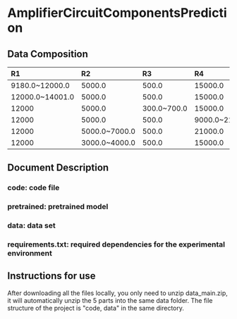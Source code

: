 # AmplifierCircuitComponentsPrediction
## Data Composition
| R1 | R2 | R3 | R4 | C1 | C2 | Count |
|:-------|:-------|:-------|:-------|:-------|:-------|:-------|
| 9180.0~12000.0 | 5000.0 | 500.0 | 15000.0 | 0.0001 | 0.0001 | 1880 |
| 12000.0~14001.0 | 5000.0 | 500.0 | 15000.0 | 0.0001 | 0.0001 | 1335 |
| 12000 | 5000.0 | 300.0~700.0 | 15000.0 | 0.0001 | 0.0001 | 201 |
| 12000 | 5000.0 | 500.0 | 9000.0~21000.0 | 0.0001 | 0.0001 | 201 |
| 12000 | 5000.0~7000.0 | 500.0 | 21000.0 | 0.0001 | 0.0001 | 150 |
| 12000 | 3000.0~4000.0 | 500.0 | 15000.0 | 0.0001 | 0.0001 | 50 |

## Document Description
### code: code file
### pretrained: pretrained model
### data: data set
### requirements.txt: required dependencies for the experimental environment

## Instructions for use
After downloading all the files locally, you only need to unzip data_main.zip, it will automatically unzip the 5 parts into the same data folder. The file structure of the project is "code, data" in the same directory.
